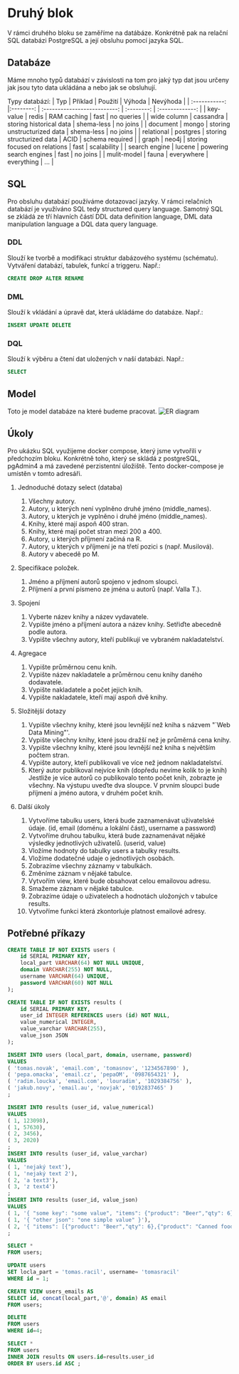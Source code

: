# Druhý blok

V rámci druhého bloku se zaměříme na datábáze. Konkrétně pak na relační SQL databázi PostgreSQL a její obsluhu pomocí jazyka SQL.

## Databáze

Máme mnoho typů databází v závislosti na tom pro jaký typ dat jsou určeny jak jsou tyto data ukládána a nebo jak se obsluhují.

Typy databází:
| Typ           | Příklad   | Použití                      | Výhoda     | Nevýhoda        |
| :-----------: |:--------: | :--------------------------: | :--------: | :-------------: |
| key-value     | redis     | RAM caching                  | fast       | no queries      |
| wide column   | cassandra | storing historical data      | shema-less | no joins        |
| document      | mongo     | storing unstructurized data  | shema-less | no joins        |
| relational    | postgres  | storing structurized data    | ACID       | schema required |
| graph         | neo4j     | storing focused on relations | fast       | scalability     |
| search engine | lucene    | powering search engines      | fast       | no joins        |
| mulit-model   | fauna     | everywhere                   | everything | ...             |

## SQL

Pro obsluhu databází používáme dotazovací jazyky. V rámci relačních databází je využíváno SQL tedy structured query language. Samotný SQL se zkládá ze tří hlavních částí DDL data definition language, DML data manipulation language a DQL data query language.

### DDL

Slouží ke tvorbě a modifikaci struktur dabázového systému (schématu). Vytváření databází, tabulek, funkcí a triggeru. Např.:

```SQL
CREATE DROP ALTER RENAME 
```

### DML

Slouží k vkládání a úpravě dat, která ukládáme do databáze. Např.:

```SQL
INSERT UPDATE DELETE
```

### DQL

Slouží k výběru a čtení dat uložených v naší databázi. Např.:

```SQL
SELECT
```

## Model

Toto je model databáze na které budeme pracovat.
![ER diagram](http://vyuka.vojtaondryhal.cz/dbs/images/rdm-ebookstore.png)

## Úkoly

Pro ukázku SQL využijeme docker compose, který jsme vytvořili v předchozím bloku. Konkrétně toho, který se skládá z postgreSQL, pgAdmin4 a má zavedené perzistentní úložiště. Tento docker-compose je umístěn v tomto adresáři.

1. Jednoduché dotazy select (databa)
    1. Všechny autory.
    2. Autory, u kterých není vyplněno druhé jméno (middle_names).
    3. Autory, u kterých je vyplněno i druhé jméno (middle_names).
    4. Knihy, které mají aspoň 400 stran.
    5. Knihy, které mají počet stran mezi 200 a 400.
    6. Autory, u kterých příjmení začíná na R.
    7. Autory, u kterých v příjmení je na třetí pozici s (např. Musilová).
    8. Autory v abecedě po M.
2. Specifikace položek.
    1. Jméno a příjmení autorů spojeno v jednom sloupci.
    2. Příjmení a první písmeno ze jména u autorů (např. Valla T.).
3. Spojení
    1. Vyberte název knihy a název vydavatele.
    2. Vypište jméno a příjmení autora a název knihy. Setřiďte abecedně podle autora.
    3. Vypište všechny autory, kteří publikují ve vybraném nakladatelství.
4. Agregace
    1. Vypište průměrnou cenu knih.
    2. Vypište název nakladatele a průměrnou cenu knihy daného dodavatele.
    3. Vypište nakladatele a počet jejich knih.
    4. Vypište nakladatele, kteří mají aspoň dvě knihy.
5. Složitější dotazy
    1. Vypište všechny knihy, které jsou levnější než kniha s názvem "`Web Data Mining"'.
    2. Vypište všechny knihy, které jsou dražší než je průměrná cena knihy.
    3. Vypište všechny knihy, které jsou levnější než kniha s největším počtem stran.
    4. Vypište autory, kteří publikovali ve více než jednom nakladatelství.
    5. Který autor publikoval nejvíce knih (dopředu nevíme kolik to je knih)
    Jestliže je více autorů co publikovalo tento počet knih, zobrazte je všechny. Na výstupu uveďte dva sloupce. V prvním sloupci bude příjmení a jméno autora, v druhém počet knih.

6. Další úkoly

    1. Vytvoříme tabulku users, která bude zaznamenávat uživatelské údaje. (id, email (doménu a lokální část), username a password)
    2. Vytvoříme druhou tabulku, která bude zaznamenávat nějaké výsledky jednotlivých uživatelů. (userid, value)
    3. Vložíme hodnoty do tabulky users a tabulky results.
    4. Vložíme dodatečné udaje o jednotlivých osobách.
    5. Zobrazíme všechny záznamy v tabulkách.
    6. Změníme záznam v nějaké tabulce.
    7. Vytvořím view, které bude obsahovat celou emailovou adresu.
    8. Smažeme záznam v nějaké tabulce.
    9. Zobrazíme údaje o uživatelech a hodnotách uložoných v tabulce results.
    10. Vytvoříme funkci která zkontorluje platnost emailové adresy.

## Potřebné příkazy

```SQL
CREATE TABLE IF NOT EXISTS users (
    id SERIAL PRIMARY KEY,
    local_part VARCHAR(64) NOT NULL UNIQUE,
    domain VARCHAR(255) NOT NULL,
    username VARCHAR(64) UNIQUE,
    password VARCHAR(60) NOT NULL
);
```

```SQL
CREATE TABLE IF NOT EXISTS results (
    id SERIAL PRIMARY KEY,
    user_id INTEGER REFERENCES users (id) NOT NULL,
    value_numerical INTEGER,
    value_varchar VARCHAR(255),
    value_json JSON
);
```

```SQL
INSERT INTO users (local_part, domain, username, password) 
VALUES
( 'tomas.novak', 'email.com', 'tomasnov', '1234567890' ), 
( 'pepa.omacka', 'email.cz', 'pepaOM', '0987654321' ),
( 'radim.loucka', 'email.com', 'louradim', '1029384756' ),
( 'jakub.novy', 'email.au', 'novjak', '0192837465' )
;
```

```SQL
INSERT INTO results (user_id, value_numerical) 
VALUES
( 1, 123098), 
( 1, 57630),
( 2, 3456),
( 3, 2020)
;
INSERT INTO results (user_id, value_varchar) 
VALUES
( 1, 'nejaký text'), 
( 1, 'nejaký text 2'),
( 2, 'a text3'),
( 3, 'z text4')
;
INSERT INTO results (user_id, value_json) 
VALUES
( 1, '{ "some key": "some value", "items": {"product": "Beer","qty": 6}}'), 
( 1, '{ "other json": "one simple value" }'),
( 2, '{ "items": [{"product": "Beer","qty": 6},{"product": "Canned food","qty": 3}]}')
;
```

```SQL
SELECT * 
FROM users;
```

```SQL
UPDATE users
SET locla_part = 'tomas.racil', username= 'tomasracil'
WHERE id = 1;
```

```SQL
CREATE VIEW users_emails AS
SELECT id, concat(local_part,'@', domain) AS email
FROM users;
```

```SQL
DELETE 
FROM users 
WHERE id=4;
```

```SQL
SELECT *
FROM users
INNER JOIN results ON users.id=results.user_id
ORDER BY users.id ASC ;
```
